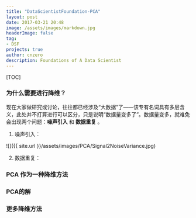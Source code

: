 ```yaml
---
title: "DataScientistFoundation-PCA"
layout: post
date: 2017-03-21 20:48
image: /assets/images/markdown.jpg
headerImage: false
tag:
- DSF
projects: true
author: cnzero
description: Foundations of A Data Scientist
---
```


[TOC]

### 为什么需要进行降维？
现在大家做研究或讨论，往往都已经涉及“大数据”了——该专有名词具有多层含义，此处并不打算进行可以区分，只是说明“数据量变多了”。数据量变多，就难免会出现两个问题：__噪声引入__ 和 __数据重复__ 。
1. 噪声引入：

  ![]({{ site.url }}/assets/images/PCA/Signal2NoiseVariance.jpg)

2. 数据重复：

### PCA 作为一种降维方法

### PCA的解

### 更多降维方法
